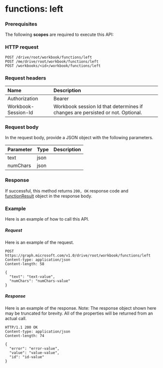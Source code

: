 # functions: left


### Prerequisites
The following **scopes** are required to execute this API: 
### HTTP request
<!-- { "blockType": "ignored" } -->
```http
POST /drive/root/workbook/functions/left
POST /me/drive/root/workbook/functions/left
POST /workbooks/<id>/workbook/functions/left

```
### Request headers
| Name       | Description|
|:---------------|:----------|
| Authorization  | Bearer <code>|
| Workbook-Session-Id  | Workbook session Id that determines if changes are persisted or not. Optional.|

### Request body
In the request body, provide a JSON object with the following parameters.

| Parameter	   | Type	|Description|
|:---------------|:--------|:----------|
|text|json||
|numChars|json||

### Response
If successful, this method returns `200, OK` response code and [functionResult](../resources/functionresult.md) object in the response body.

### Example
Here is an example of how to call this API.
##### Request
Here is an example of the request.
<!-- {
  "blockType": "request",
  "name": "functions_left"
}-->
```http
POST https://graph.microsoft.com/v1.0/drive/root/workbook/functions/left
Content-type: application/json
Content-length: 58

{
  "text": "text-value",
  "numChars": "numChars-value"
}
```

##### Response
Here is an example of the response. Note: The response object shown here may be truncated for brevity. All of the properties will be returned from an actual call.
<!-- {
  "blockType": "response",
  "truncated": true,
  "@odata.type": "microsoft.graph.functionResult"
} -->
```http
HTTP/1.1 200 OK
Content-type: application/json
Content-length: 74

{
  "error": "error-value",
  "value": "value-value",
  "id": "id-value"
}
```

<!-- uuid: 8fcb5dbc-d5aa-4681-8e31-b001d5168d79
2015-10-25 14:57:30 UTC -->
<!-- {
  "type": "#page.annotation",
  "description": "functions: left",
  "keywords": "",
  "section": "documentation",
  "tocPath": ""
}-->